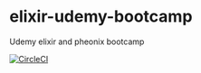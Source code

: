 # elixir-udemy-bootcamp
Udemy elixir and pheonix bootcamp

[![CircleCI](https://circleci.com/gh/tomliversidge/elixir-cards.svg?style=svg&circle-token=bb3f36f8ed838d82bb96231c41446069b65db6d6)](https://circleci.com/gh/tomliversidge/elixir-cards)
